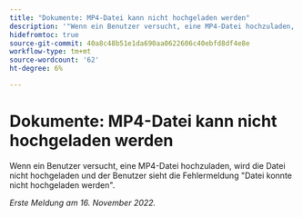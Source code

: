 ```yaml
---
title: "Dokumente: MP4-Datei kann nicht hochgeladen werden"
description: '"Wenn ein Benutzer versucht, eine MP4-Datei hochzuladen, wird die Datei nicht hochgeladen und der Benutzer sieht die Fehlermeldung "Datei konnte nicht hochgeladen werden".'
hidefromtoc: true
source-git-commit: 40a8c48b51e1da690aa0622606c40ebfd8df4e8e
workflow-type: tm+mt
source-wordcount: '62'
ht-degree: 6%

---
```



# Dokumente: MP4-Datei kann nicht hochgeladen werden

Wenn ein Benutzer versucht, eine MP4-Datei hochzuladen, wird die Datei nicht hochgeladen und der Benutzer sieht die Fehlermeldung &quot;Datei konnte nicht hochgeladen werden&quot;.

_Erste Meldung am 16. November 2022._

